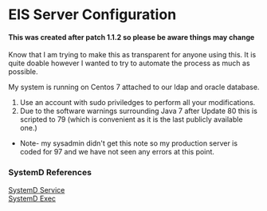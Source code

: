 # EIS Server Configuration
#### This was created after patch 1.1.2 so please be aware things may change

Know that I am trying to make this as transparent for anyone using this. It is quite doable however I wanted to try to automate the process as much as possible.

My system is running on Centos 7 attached to our ldap and oracle database.

1) Use an account with sudo priviledges to perform all your modifications.  
2) Due to  the software warnings surrounding Java 7 after Update 80 this is scripted to 79 (which is convenient as it is the last publicly available one.)  
 * Note- my sysadmin didn't get this note so my production server is coded for 97 and we have not seen any errors at this point.


### SystemD References
[SystemD Service](http://0pointer.de/public/systemd-man/systemd.service.html)  
[SystemD Exec](http://0pointer.de/public/systemd-man/systemd.exec.html)  
